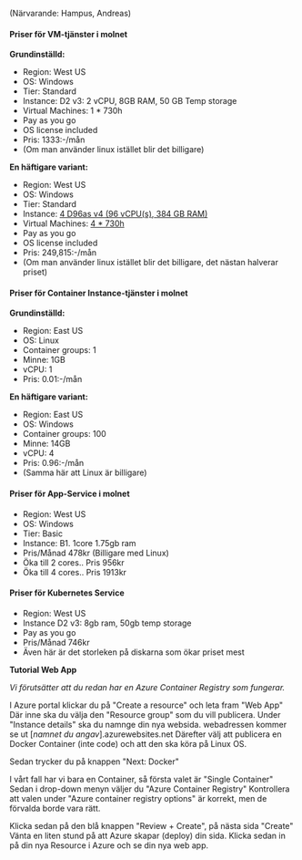 (Närvarande: Hampus, Andreas)

#### Priser för VM-tjänster i molnet

**Grundinställd:**

- Region: West US
- OS: Windows
- Tier: Standard
- Instance: D2 v3: 2 vCPU, 8GB RAM, 50 GB Temp storage
- Virtual Machines: 1 * 730h
- Pay as you go
- OS license included
- Pris: 1333:-/mån
- (Om man använder linux istället blir det billigare)



**En häftigare variant:**

- Region: West US
- OS: Windows
- Tier: Standard
- Instance: <u>4 D96as v4 (96 vCPU(s), 384 GB RAM)</u>
- Virtual Machines: <u>4 * 730h</u>
- Pay as you go
- OS license included
- Pris: 249,815:-/mån
- (Om man använder linux istället blir det billigare, det nästan halverar priset)



#### Priser för Container Instance-tjänster i molnet

**Grundinställd:**
- Region: East US
- OS: Linux
- Container groups: 1
- Minne: 1GB
- vCPU: 1
- Pris: 0.01:-/mån

**En häftigare variant:**

- Region: East US
- OS: Windows
- Container groups: 100
- Minne: 14GB
- vCPU: 4
- Pris: 0.96:-/mån
- (Samma här att Linux är billigare)



#### Priser för App-Service i molnet

- Region: West US
- OS: Windows
- Tier: Basic
- Instance: B1. 1core 1.75gb ram
- Pris/Månad 478kr (Billigare med Linux)
- Öka till 2 cores.. Pris 956kr
- Öka till 4 cores.. Pris 1913kr

#### Priser för Kubernetes Service

- Region: West US
- Instance D2 v3: 8gb ram, 50gb temp storage
- Pay as you go
- Pris/Månad 746kr
- Även här är det storleken på diskarna som ökar priset mest



**Tutorial Web App**

*Vi förutsätter att du redan har en Azure Container Registry som fungerar.*

I Azure portal klickar du på "Create a resource" och leta fram "Web App"
Där inne ska du välja den "Resource group" som du vill publicera. 
Under "Instance details" ska du namnge din nya websida. 
webadressen kommer se ut [*namnet du angav*].azurewebsites.net
Därefter välj att publicera en Docker Container (inte code) och att den ska köra på Linux OS.

Sedan trycker du på knappen "Next: Docker" 

I vårt fall har vi bara en Container, så första valet är "Single Container" 
Sedan i drop-down menyn väljer du "Azure Container Registry" 
Kontrollera att valen under "Azure container registry options" är korrekt, men de förvalda borde vara rätt.

Klicka sedan på den blå knappen "Review + Create", på nästa sida "Create" 
Vänta en liten stund på att Azure skapar (deploy) din sida. Klicka sedan in på din nya Resource i Azure och se din nya web app.